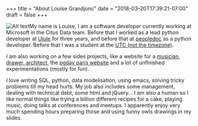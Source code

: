 +++
title = "About Louise Grandjonc"
date = "2018-03-20T17:39:21-07:00"
draft = false
+++

![Alt text](/images/Owls_dance_03.png)My name is Louise, I am a software developer currently working at Microsoft in the Citus Data team. Before that I worked as a lead python developer at [Ulule](https://ulule.com) for three years, and before that at [peopledoc](https://www.people-doc.fr/) as a python developer. Before that I was a student at the [UTC (not the timezone)](https://www.utc.fr/). 

I am also working on a few sides projects, like a website for a [musician, drawer, architect](/projects/zim/), the [pgday paris website](/projects/pgday/) and a lot of unfinished experimentations (mostly for fun).

I love writing SQL, python, data modelisation, using emacs, solving tricky problems till my head hurts. My job also includes some management, dealing with technical debt, some html and jQuery... I am also a human so I like normal things like trying a billion different recipes for a cake, playing music, doing talks at conferences and meetups. I apparently enjoy very much spending hours preparing those and using funny owls drawings in my slides.
